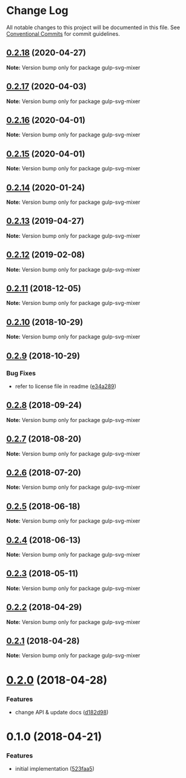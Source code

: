 # Change Log

All notable changes to this project will be documented in this file.
See [Conventional Commits](https://conventionalcommits.org) for commit guidelines.

## [0.2.18](https://github.com/JetBrains/svg-mixer/compare/gulp-svg-mixer@0.2.17...gulp-svg-mixer@0.2.18) (2020-04-27)

**Note:** Version bump only for package gulp-svg-mixer





## [0.2.17](https://github.com/JetBrains/svg-mixer/compare/gulp-svg-mixer@0.2.16...gulp-svg-mixer@0.2.17) (2020-04-03)

**Note:** Version bump only for package gulp-svg-mixer





## [0.2.16](https://github.com/JetBrains/svg-mixer/compare/gulp-svg-mixer@0.2.12...gulp-svg-mixer@0.2.16) (2020-04-01)

**Note:** Version bump only for package gulp-svg-mixer





## [0.2.15](https://github.com/JetBrains/svg-mixer/compare/gulp-svg-mixer@0.2.12...gulp-svg-mixer@0.2.15) (2020-04-01)

**Note:** Version bump only for package gulp-svg-mixer





<a name="0.2.14"></a>
## [0.2.14](https://github.com/JetBrains/svg-mixer/compare/gulp-svg-mixer@0.2.12...gulp-svg-mixer@0.2.14) (2020-01-24)




**Note:** Version bump only for package gulp-svg-mixer

<a name="0.2.13"></a>
## [0.2.13](https://github.com/JetBrains/svg-mixer/compare/gulp-svg-mixer@0.2.12...gulp-svg-mixer@0.2.13) (2019-04-27)




**Note:** Version bump only for package gulp-svg-mixer

<a name="0.2.12"></a>
## [0.2.12](https://github.com/JetBrains/svg-mixer/compare/gulp-svg-mixer@0.2.11...gulp-svg-mixer@0.2.12) (2019-02-08)




**Note:** Version bump only for package gulp-svg-mixer

<a name="0.2.11"></a>
## [0.2.11](https://github.com/JetBrains/svg-mixer/compare/gulp-svg-mixer@0.2.10...gulp-svg-mixer@0.2.11) (2018-12-05)




**Note:** Version bump only for package gulp-svg-mixer

<a name="0.2.10"></a>
## [0.2.10](https://github.com/JetBrains/svg-mixer/compare/gulp-svg-mixer@0.2.9...gulp-svg-mixer@0.2.10) (2018-10-29)




**Note:** Version bump only for package gulp-svg-mixer

<a name="0.2.9"></a>
## [0.2.9](https://github.com/kisenka/svg-mixer/packages/gulp-svg-mixer/compare/gulp-svg-mixer@0.2.8...gulp-svg-mixer@0.2.9) (2018-10-29)


### Bug Fixes

* refer to license file in readme ([e34a289](https://github.com/kisenka/svg-mixer/packages/gulp-svg-mixer/commit/e34a289))




<a name="0.2.8"></a>
## [0.2.8](https://github.com/kisenka/svg-mixer/packages/gulp-svg-mixer/compare/gulp-svg-mixer@0.2.7...gulp-svg-mixer@0.2.8) (2018-09-24)




**Note:** Version bump only for package gulp-svg-mixer

<a name="0.2.7"></a>
## [0.2.7](https://github.com/kisenka/svg-mixer/packages/gulp-svg-mixer/compare/gulp-svg-mixer@0.2.6...gulp-svg-mixer@0.2.7) (2018-08-20)




**Note:** Version bump only for package gulp-svg-mixer

<a name="0.2.6"></a>
## [0.2.6](https://github.com/kisenka/svg-mixer/packages/gulp-svg-mixer/compare/gulp-svg-mixer@0.2.5...gulp-svg-mixer@0.2.6) (2018-07-20)




**Note:** Version bump only for package gulp-svg-mixer

<a name="0.2.5"></a>
## [0.2.5](https://github.com/kisenka/svg-mixer/packages/gulp-svg-mixer/compare/gulp-svg-mixer@0.2.4...gulp-svg-mixer@0.2.5) (2018-06-18)




**Note:** Version bump only for package gulp-svg-mixer

<a name="0.2.4"></a>
## [0.2.4](https://github.com/kisenka/svg-mixer/packages/gulp-svg-mixer/compare/gulp-svg-mixer@0.2.3...gulp-svg-mixer@0.2.4) (2018-06-13)




**Note:** Version bump only for package gulp-svg-mixer

<a name="0.2.3"></a>
## [0.2.3](https://github.com/kisenka/svg-mixer/packages/gulp-svg-mixer/compare/gulp-svg-mixer@0.2.2...gulp-svg-mixer@0.2.3) (2018-05-11)




**Note:** Version bump only for package gulp-svg-mixer

<a name="0.2.2"></a>
## [0.2.2](https://github.com/kisenka/svg-mixer/packages/gulp-svg-mixer/compare/gulp-svg-mixer@0.2.1...gulp-svg-mixer@0.2.2) (2018-04-29)




**Note:** Version bump only for package gulp-svg-mixer

<a name="0.2.1"></a>
## [0.2.1](https://github.com/kisenka/svg-mixer/packages/gulp-svg-mixer/compare/gulp-svg-mixer@0.2.0...gulp-svg-mixer@0.2.1) (2018-04-28)




**Note:** Version bump only for package gulp-svg-mixer

<a name="0.2.0"></a>
# [0.2.0](https://github.com/kisenka/svg-mixer/packages/gulp-svg-mixer/compare/gulp-svg-mixer@0.1.0...gulp-svg-mixer@0.2.0) (2018-04-28)


### Features

* change API & update docs ([d182d98](https://github.com/kisenka/svg-mixer/packages/gulp-svg-mixer/commit/d182d98))




<a name="0.1.0"></a>
# 0.1.0 (2018-04-21)


### Features

* initial implementation ([523faa5](https://github.com/kisenka/svg-mixer/packages/gulp-svg-mixer/commit/523faa5))
